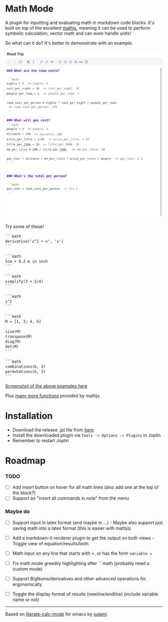 # Math Mode
A plugin for inputting and evaluating math in markdown code blocks. It's built on top of the excellent [mathjs](https://mathjs.org/), meaning it can be used to perform symbolic calculation, vector math and can even handle units!

So what can it do? It's better to demonstrate with an example.

![Screenshot of using math mode to plan a road trip](./assets/road_trip.png)


Try some of these!

	```math
	derivative('x^2 + x', 'x') 
	```
	
	```math
	5cm + 0.2 m in inch
	```
	
	```math
	simplify(3 + 2/4)
	```
	
	```math
	i^2
	```
	
	```math
	M = [1, 3; 4, 6]
	
	size(M)
	transpose(M)
	diag(M)
	det(M)
	```
	
	```math
	combinations(6, 3)
	permutations(6, 3)
	```

[Screenshot of the above examples here](./assets/examples.png)

Plus [many more functions](https://mathjs.org/docs/reference/functions.html) provided by mathjs.


# Installation
- Download the release .jpl file from [here](https://github.com/CalebJohn/joplin-math-mode/releases)
- Install the downloaded plugin via `Tools -> Options -> Plugins` in Joplin
- Remember to restart Joplin

# Roadmap
### TODO
- [ ] Add insert button on hover for all math lines (also add one at the top of the block?)
- [ ] Support an "insert all commands in note" from the menu

### Maybe do
- [ ] Support input in latex format (and maybe in $...$)
		- Maybe also support just saving math into a latex format (this is easier with mathjs)
- [ ] Add a markdown-It renderer plugin to get the output on both views
		- Toggle view of equation/results/both
- [ ] Math input on any line that starts with =, or has the form `variable =`
- [ ] Fix math mode greedily highlighting after \`\`\`math (probably need a custom mode)
- [ ] Support BigNums/derivatives and other advanced operations for ergonomically
- [ ] Toggle the display format of results (newline/endline) (include variable name or not)


---


Based on [literate-calc-mode](https://github.com/sulami/literate-calc-mode.el) for emacs by [sulami](https://github.com/sulami)
